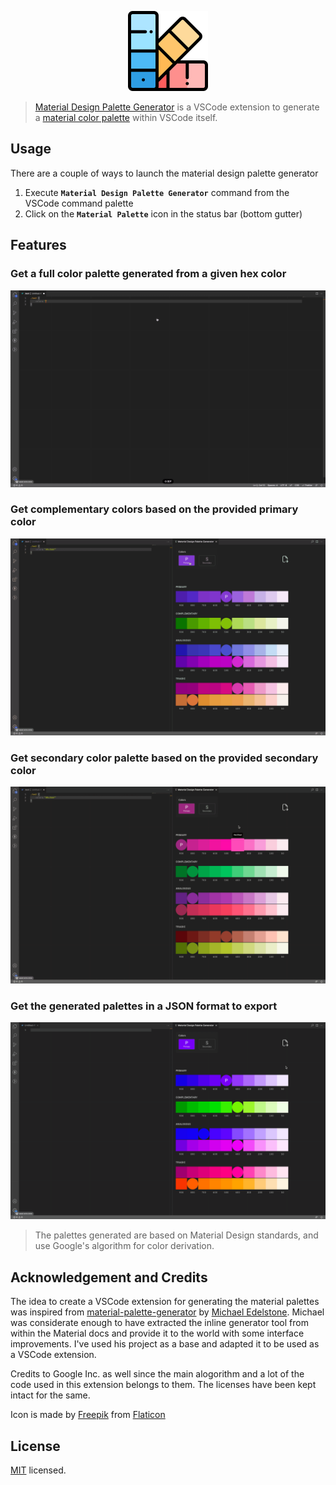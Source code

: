 <p align="center">
  <img src="https://raw.githubusercontent.com/piyush-bhatt/vscode-mat-palette/master/assets/images/icon_logo.png" height="128px" width="128px" alt="Material Palette Logo" /></a>
</p>

> [Material Design Palette Generator](https://marketplace.visualstudio.com/items?itemName=piyush-bhatt.vscode-mat-palette) is a VSCode extension to generate a [material color palette](https://material.io/design/color/the-color-system.html#tools-for-picking-colors) within VSCode itself.

## Usage

There are a couple of ways to launch the material design palette generator
1. Execute **`Material Design Palette Generator`** command from the VSCode command palette
2. Click on the **`Material Palette`** icon in the status bar (bottom gutter)

## Features

### Get a full color palette generated from a given hex color

<p align="center">
  <img src="https://raw.githubusercontent.com/piyush-bhatt/vscode-mat-palette/master/assets/readme/Primary.gif" alt="Get a full color palette generated from a given hex color" />
</p>

### Get complementary colors based on the provided primary color

<p align="center">
  <img src="https://raw.githubusercontent.com/piyush-bhatt/vscode-mat-palette/master/assets/readme/Complementary.gif" alt="Get complementary colors based on the provided primary color" />
</p>

### Get secondary color palette based on the provided secondary color

<p align="center">
  <img src="https://raw.githubusercontent.com/piyush-bhatt/vscode-mat-palette/master/assets/readme/Secondary.gif" alt="Get secondary color palette based on the provided secondary color" />
</p>

### Get the generated palettes in a JSON format to export

<p align="center">
  <img src="https://raw.githubusercontent.com/piyush-bhatt/vscode-mat-palette/master/assets/readme/Export.gif" alt="Get the generated palettes in a JSON format to export" />
</p>

> The palettes generated are based on Material Design standards, and use Google's algorithm for color derivation.

## Acknowledgement and Credits

The idea to create a VSCode extension for generating the material palettes was inspired from [material-palette-generator](https://github.com/edelstone/material-palette-generator) by [Michael Edelstone](https://michaeledelstone.com/). Michael was considerate enough to have extracted the inline generator tool from within the Material docs and provide it to the world with some interface improvements. I've used his project as a base and adapted it to be used as a VSCode extension.

Credits to Google Inc. as well since the main alogorithm and a lot of the code used in this extension belongs to them. The licenses have been kept intact for the same.

Icon is made by [Freepik](https://www.freepik.com) from [Flaticon](https://www.flaticon.com/)

## License

[MIT](https://raw.githubusercontent.com/piyush-bhatt/vscode-mat-palette/master/LICENSE) licensed.
